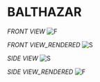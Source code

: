 # BALTHAZAR
*FRONT VIEW*
![F](https://user-images.githubusercontent.com/119128019/204102127-3a96cf2d-c628-4696-b34b-dc40543efa3c.JPG)

*FRONT VIEW_RENDERED* 
![S](https://user-images.githubusercontent.com/119128019/204102326-9aa834bc-3805-4bba-9aa1-8856f0d38f2f.JPG)

*SIDE VIEW*
![S](https://user-images.githubusercontent.com/119128019/204102286-f9cf089e-c51f-4cfb-9a06-8948125dcdfa.JPG)

*SIDE VIEW_RENDERED*
![F](https://user-images.githubusercontent.com/119128019/204102173-a3e2ba18-3732-4b03-b0d8-c9760fd0368a.JPG)
